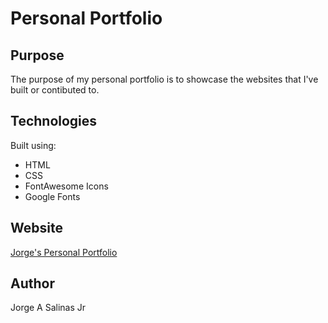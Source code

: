 # Personal Portfolio

## Purpose

The purpose of my personal portfolio is to showcase the websites that I've built or contibuted to.

## Technologies

Built using:

* HTML
* CSS
* FontAwesome Icons
* Google Fonts

## Website

[Jorge's Personal Portfolio](https://jsalinas212.github.io/personal-portfolio-challenge)

## Author

Jorge A Salinas Jr